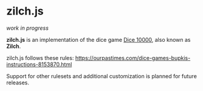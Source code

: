# zilch.js

_work in progress_

**zilch.js** is an implementation of the dice game [Dice 10000](https://en.wikipedia.org/wiki/Dice_10000), also known as **Zilch**.

zilch.js follows these rules: https://ourpastimes.com/dice-games-bupkis-instructions-8153870.html

Support for other rulesets and additional customization is planned for future releases.
